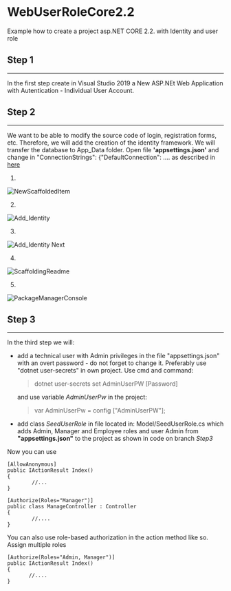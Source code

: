 
# WebUserRoleCore2.2

Example  how to create a project asp.NET CORE 2.2. with Identity and user role

## Step 1 
---
In the first step create in Visual Studio 2019 a New ASP.NEt Web Application with Autentication - Individual User Account.

## Step 2
---
We want to be able to modify the source code of login, registration forms, etc. Therefore, we will add the creation of the identity framework.
We will transfer the database to App_Data folder. Open file **'appsettings.json'** and change in  "ConnectionStrings": {"DefaultConnection": .... as described in [here](https://stackoverflow.com/questions/37058684/how-to-set-the-right-attachdbfilename-relative-path-in-asp-net-core)

1.
![NewScaffoldedItem](https://github.com/jmadrala/WebUserRoleCore2.2/tree/Step2/Image/1_NewScaffoldedItem.PNG "1")

2.
![Add_Identity](https://github.com/jmadrala/WebUserRoleCore2.2/tree/Step2/Image/2_Add_Identity.PNG "2")

3.
![Add_Identity Next](https://github.com/jmadrala/WebUserRoleCore2.2/tree/Step2/Image/3_Add_Identity_Next.PNG "3")

4.
![ScaffoldingReadme](https://github.com/jmadrala/WebUserRoleCore2.2/tree/Step2/Image/4_ScaffoldingReadme.png "4")

5.
![PackageManagerConsole](https://github.com/jmadrala/WebUserRoleCore2.2/tree/Step2/Image/5_PackageManagerConsole_Initial.PNG "5")

## Step 3
---
In the third step we will:
- add a technical user with Admin privileges in the file "appsettings.json" with an overt password - do not forget to change it.
Preferably use "dotnet user-secrets" in own project. Use cmd and command:

    >dotnet user-secrets set AdminUserPW [Password]
    
    and use variable *AdminUserPw* in the project:

    >var AdminUserPw = config ["AdminUserPW"];

- add class *SeedUserRole* in file located in: Model/SeedUserRole.cs which adds  Admin, Manager and Employee roles and user Admin from **"appsettings.json"** to the project as shown in code on branch *Step3*

Now you can use

    [AllowAnonymous]
    public IActionResult Index()
    {
            //...
    }

    [Authorize(Roles="Manager")]
    public class ManageController : Controller
    {
            //....
    }

You can also use role-based authorization in the action method like so.
Assign multiple roles

    [Authorize(Roles="Admin, Manager")]
    public IActionResult Index()
    {
           //....
    }

